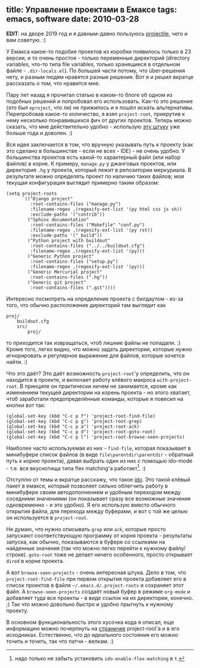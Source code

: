 title: Управление проектами в Емаксе
tags: emacs, software
date: 2010-03-28
----

**EDIT**: на дворе 2019 год и я давным-давно пользуюсь [projectile][], чего и вам советую. :)

[projectile]: https://github.com/bbatsov/projectile

У Емакса какое-то подобие проектов из коробки появилось только в 23 версии, и то
очень простое - только переменные директорий (directory variables, что-то типа
file variables, только хранящиеся в отдельном файле - `.dir-locals.el`). По
большей части потому, что über-решения нету, и разным людям нравятся разные
решения. Вот я и решил вкратце рассказать о том, что нравится мне.

Пару лет назад я прочитал статью в каком-то блоге об одном из подобных решений и
попробовал его использовать. Как-то это решение (это был `eproject`, что ли) не
прижилось и я пошëл искать альтернативы. Перепробовав какое-то количество, я
взял `project-root`, прикрутив к нему несколько понравившихся фич от других
проектов. Теперь можно сказать, что мне действительно удобно - использую [эту
штуку][1] уже больше года и доволен. :)

Вся идея заключается в том, что вручную указывать путь к проекту (как это
сделано в большинстве - если не всех - IDE) - не очень удобно. У большинства
проектов есть какой-то характерный файл (или набор файлов) в корне. К примеру,
`manage.py` у джанговых проектов, или директория `.hg` у проекта, который лежит
в репозитории меркуриала. В результате можно определять проект по наличию таких
файлов; моя текущая конфигурация выглядит примерно таким образом:

    (setq project-roots
          `(("Django project"
             :root-contains-files ("manage.py")
             :filename-regex ,(regexify-ext-list '(py html css js sh))
             :exclude-paths '("contrib"))
            ("Sphinx documentation"
             :root-contains-files ("Makefile" "conf.py")
             :filename-regex ,(regexify-ext-list '(py rst))
             :exclude-paths '("_build"))
            ("Python project with buildout"
             :root-contains-files ("../../buildout.cfg")
             :filename-regex ,(regexify-ext-list '(py)))
            ("Generic Python project"
             :root-contains-files ("setup.py")
             :filename-regex ,(regexify-ext-list '(py)))
            ("Generic Mercurial project"
             :root-contains-files (".hg"))
            ("Generic git project"
             :root-contains-files (".git"))))

Интересно посмотреть на определение проекта с билдаутом - из-за того, что обычно
расположение директорий там выглядит как

    proj/
        buildout.cfg
        src/
            proj/

то приходится так извращаться, чтоб лишние файлы не попадали. :) Кроме того,
легко видно, что можно задать директории, которые нужно игнорировать и
регулярное выражение для файлов, которые хочется найти. :)

Что это даëт? Это даëт возможность `project-root`'у определить, что он находится
в проекте, и включает работу клëвого макроса `with-project-root`. В принципе он
практически ничем не занимается, кроме как изменением текущей директории на
корень проекта - но этого хватает, чтоб заработали предопределëнные команды,
которые я повесил на кнопки вот так:

    (global-set-key (kbd "C-c p f") 'project-root-find-file)
    (global-set-key (kbd "C-c p g") 'project-root-grep)
    (global-set-key (kbd "C-c p a") 'project-root-ack)
    (global-set-key (kbd "C-c p d") 'project-root-goto-root)
    (global-set-key (kbd "C-c p l") 'project-root-browse-seen-projects)

Наиболее часто используемая из них - `find-file`, которая показывает в
минибуфере список файлов (в виде `file\parentdir\parentdir` - обратный путь к
корню проекта), давая выбрать один из них с помощью ido-mode - т.е. вся
вкуснотища типа flex matching'а работает[^f1]. :)

Отступлю от темы и вкратце расскажу, что такое [ido][]. Это такой клëвый пакет в
емаксе, который позволяет сильно облегчить работу в минибуфере своим
автодополнением и удобным переходом между соседними значениями (он показывает
сразу все возможные значения одновременно - и это удобно). Я его использую
вместо обычного открытия файла, для перехода между буферами, и вот с той же
целью он используется в `project-root`.

Не думаю, что нужно описывать `grep` или `ack`, которые просто запускают
соответствующую программу от корня проекта - результаты запуска, как обычно,
показываются в буфере со ссылками на найденные значения (так что можно легко
перейти к нужному файлу/строке). `goto-root` тоже не делает ничего особенного,
просто открывает `dired` в корне проекта.

А вот `browse-seen-projects` - очень интересная штука. Дело в том, что
`project-root-find-file` при первом открытия проекта добавляет его в список
проектов в файле `~/.emacs.d/.project-roots` и сохраняет этот файл. А
`browse-seen-projects` создаëт новый буфер в режиме `org-mode` и добавляет туда
все проекты - в виде ссылок на их директории, конечно. ;) Так что можно довольно
быстро и удобно прыгнуть к нужному проекту.

В основном функциональность этого кусочка кода я описал, еще информацию можно
почерпнуть на [страничке][1] project-root'a и в его исходниках. Естественно, что
до идеального состояния его можно точить и точить, так что патчи - велкам. :)

[^f1]: надо только не забыть установить `ido-enable-flex-matching` в `t`.

[1]: http://solovyov.net/project-root/
[ido]: http://www.emacswiki.org/emacs/InteractivelyDoThings


